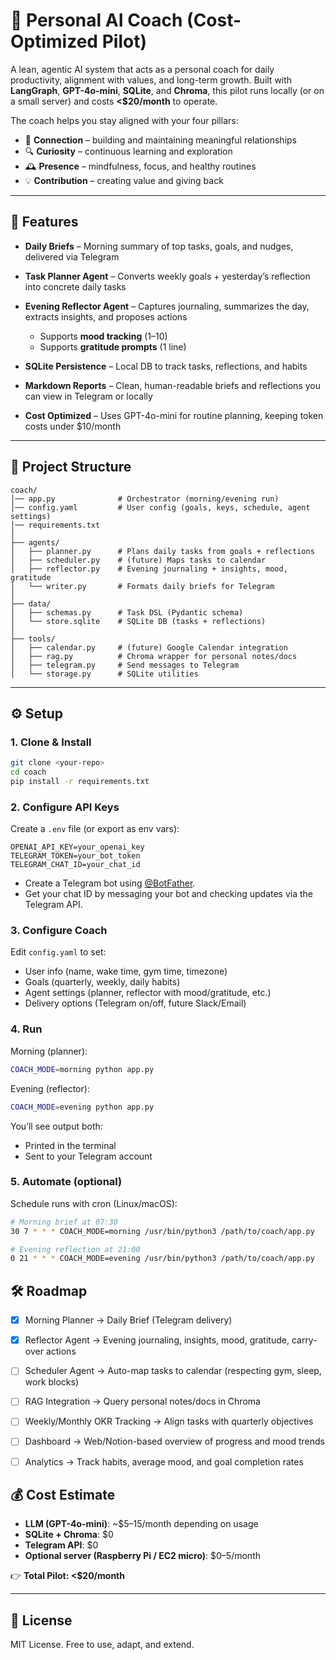 # 🤖 Personal AI Coach (Cost-Optimized Pilot)

A lean, agentic AI system that acts as a personal coach for daily productivity, alignment with values, and long-term growth.
Built with **LangGraph**, **GPT-4o-mini**, **SQLite**, and **Chroma**, this pilot runs locally (or on a small server) and costs **<\$20/month** to operate.

The coach helps you stay aligned with your four pillars:

* 🌉 **Connection** – building and maintaining meaningful relationships
* 🔍 **Curiosity** – continuous learning and exploration
* 🕰 **Presence** – mindfulness, focus, and healthy routines
* 💡 **Contribution** – creating value and giving back

---

## 🚀 Features

* **Daily Briefs** – Morning summary of top tasks, goals, and nudges, delivered via Telegram
* **Task Planner Agent** – Converts weekly goals + yesterday’s reflection into concrete daily tasks
* **Evening Reflector Agent** – Captures journaling, summarizes the day, extracts insights, and proposes actions

  * Supports **mood tracking** (1–10)
  * Supports **gratitude prompts** (1 line)
* **SQLite Persistence** – Local DB to track tasks, reflections, and habits
* **Markdown Reports** – Clean, human-readable briefs and reflections you can view in Telegram or locally
* **Cost Optimized** – Uses GPT-4o-mini for routine planning, keeping token costs under \$10/month

---

## 📂 Project Structure

```
coach/
│── app.py              # Orchestrator (morning/evening run)
│── config.yaml         # User config (goals, keys, schedule, agent settings)
│── requirements.txt
│
├── agents/
│   ├── planner.py      # Plans daily tasks from goals + reflections
│   ├── scheduler.py    # (future) Maps tasks to calendar
│   ├── reflector.py    # Evening journaling + insights, mood, gratitude
│   └── writer.py       # Formats daily briefs for Telegram
│
├── data/
│   ├── schemas.py      # Task DSL (Pydantic schema)
│   └── store.sqlite    # SQLite DB (tasks + reflections)
│
├── tools/
│   ├── calendar.py     # (future) Google Calendar integration
│   ├── rag.py          # Chroma wrapper for personal notes/docs
│   ├── telegram.py     # Send messages to Telegram
│   └── storage.py      # SQLite utilities
```

---

## ⚙️ Setup

### 1. Clone & Install

```bash
git clone <your-repo>
cd coach
pip install -r requirements.txt
```

### 2. Configure API Keys

Create a `.env` file (or export as env vars):

```dotenv
OPENAI_API_KEY=your_openai_key
TELEGRAM_TOKEN=your_bot_token
TELEGRAM_CHAT_ID=your_chat_id
```

* Create a Telegram bot using [@BotFather](https://t.me/BotFather).
* Get your chat ID by messaging your bot and checking updates via the Telegram API.

### 3. Configure Coach

Edit `config.yaml` to set:

* User info (name, wake time, gym time, timezone)
* Goals (quarterly, weekly, daily habits)
* Agent settings (planner, reflector with mood/gratitude, etc.)
* Delivery options (Telegram on/off, future Slack/Email)

### 4. Run

Morning (planner):

```bash
COACH_MODE=morning python app.py
```

Evening (reflector):

```bash
COACH_MODE=evening python app.py
```

You’ll see output both:

* Printed in the terminal
* Sent to your Telegram account

### 5. Automate (optional)

Schedule runs with cron (Linux/macOS):

```bash
# Morning brief at 07:30
30 7 * * * COACH_MODE=morning /usr/bin/python3 /path/to/coach/app.py

# Evening reflection at 21:00
0 21 * * * COACH_MODE=evening /usr/bin/python3 /path/to/coach/app.py
```

## 🛠 Roadmap

- [x] Morning Planner → Daily Brief (Telegram delivery)  
- [x] Reflector Agent → Evening journaling, insights, mood, gratitude, carry-over actions  
- [ ] Scheduler Agent → Auto-map tasks to calendar (respecting gym, sleep, work blocks)  
- [ ] RAG Integration → Query personal notes/docs in Chroma  
- [ ] Weekly/Monthly OKR Tracking → Align tasks with quarterly objectives  
- [ ] Dashboard → Web/Notion-based overview of progress and mood trends  
- [ ] Analytics → Track habits, average mood, and goal completion rates  


## 💰 Cost Estimate

* **LLM (GPT-4o-mini)**: \~\$5–15/month depending on usage
* **SQLite + Chroma**: \$0
* **Telegram API**: \$0
* **Optional server (Raspberry Pi / EC2 micro)**: \$0–5/month

👉 **Total Pilot: <\$20/month**

---

## 📖 License

MIT License. Free to use, adapt, and extend.
